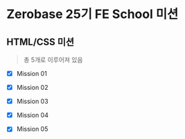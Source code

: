 # Zerobase 25기 FE School 미션

## HTML/CSS 미션

> 총 5개로 이루어져 있음

- [x] Mission 01 
- [x] Mission 02 
- [x] Mission 03 
- [x] Mission 04 
- [x] Mission 05

